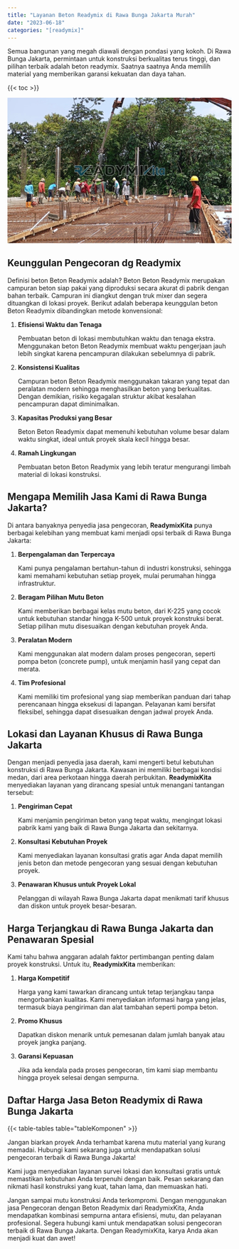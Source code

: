 ```yaml
---
title: "Layanan Beton Readymix di Rawa Bunga Jakarta Murah"
date: "2023-06-18"
categories: "[readymix]"
---
```


Semua bangunan yang megah diawali dengan pondasi yang kokoh. Di Rawa Bunga Jakarta, permintaan untuk konstruksi berkualitas terus tinggi, dan pilihan terbaik adalah beton readymix. Saatnya saatnya Anda memilih material yang memberikan garansi kekuatan dan daya tahan.

{{< toc >}}

![Layanan Beton Readymix di Rawa Bunga Jakarta Murah](/images/readymix/cor-readymix-27.jpg)

## Keunggulan Pengecoran dg Readymix

Definisi beton Beton Readymix adalah? Beton Beton Readymix merupakan campuran beton siap pakai yang diproduksi secara akurat di pabrik dengan bahan terbaik. Campuran ini diangkut dengan truk mixer dan segera dituangkan di lokasi proyek. Berikut adalah beberapa keunggulan beton Beton Readymix dibandingkan metode konvensional:

1. **Efisiensi Waktu dan Tenaga**

   Pembuatan beton di lokasi membutuhkan waktu dan tenaga ekstra. Menggunakan beton Beton Readymix membuat waktu pengerjaan jauh lebih singkat karena pencampuran dilakukan sebelumnya di pabrik.

2. **Konsistensi Kualitas**

   Campuran beton Beton Readymix menggunakan takaran yang tepat dan peralatan modern sehingga menghasilkan beton yang berkualitas. Dengan demikian, risiko kegagalan struktur akibat kesalahan pencampuran dapat diminimalkan.

3. **Kapasitas Produksi yang Besar**

   Beton Beton Readymix dapat memenuhi kebutuhan volume besar dalam waktu singkat, ideal untuk proyek skala kecil hingga besar.

4. **Ramah Lingkungan**

   Pembuatan beton Beton Readymix yang lebih teratur mengurangi limbah material di lokasi konstruksi.

## Mengapa Memilih Jasa Kami di Rawa Bunga Jakarta?

Di antara banyaknya penyedia jasa pengecoran, **ReadymixKita** punya berbagai kelebihan yang membuat kami menjadi opsi terbaik di Rawa Bunga Jakarta:

1. **Berpengalaman dan Terpercaya**

   Kami punya pengalaman bertahun-tahun di industri konstruksi, sehingga kami memahami kebutuhan setiap proyek, mulai perumahan hingga infrastruktur.

2. **Beragam Pilihan Mutu Beton**

   Kami memberikan berbagai kelas mutu beton, dari K-225 yang cocok untuk kebutuhan standar hingga K-500 untuk proyek konstruksi berat. Setiap pilihan mutu disesuaikan dengan kebutuhan proyek Anda.

3. **Peralatan Modern**

   Kami menggunakan alat modern dalam proses pengecoran, seperti pompa beton (concrete pump), untuk menjamin hasil yang cepat dan merata.

4. **Tim Profesional**

   Kami memiliki tim profesional yang siap memberikan panduan dari tahap perencanaan hingga eksekusi di lapangan. Pelayanan kami bersifat fleksibel, sehingga dapat disesuaikan dengan jadwal proyek Anda.

## Lokasi dan Layanan Khusus di Rawa Bunga Jakarta

Dengan menjadi penyedia jasa daerah, kami mengerti betul kebutuhan konstruksi di Rawa Bunga Jakarta. Kawasan ini memiliki berbagai kondisi medan, dari area perkotaan hingga daerah perbukitan. **ReadymixKita** menyediakan layanan yang dirancang spesial untuk menangani tantangan tersebut:

1. **Pengiriman Cepat**

   Kami menjamin pengiriman beton yang tepat waktu, mengingat lokasi pabrik kami yang baik di Rawa Bunga Jakarta dan sekitarnya.

2. **Konsultasi Kebutuhan Proyek**

   Kami menyediakan layanan konsultasi gratis agar Anda dapat memilih jenis beton dan metode pengecoran yang sesuai dengan kebutuhan proyek.

3. **Penawaran Khusus untuk Proyek Lokal**

   Pelanggan di wilayah Rawa Bunga Jakarta dapat menikmati tarif khusus dan diskon untuk proyek besar-besaran.

## Harga Terjangkau di Rawa Bunga Jakarta dan Penawaran Spesial

Kami tahu bahwa anggaran adalah faktor pertimbangan penting dalam proyek konstruksi. Untuk itu, **ReadymixKita** memberikan:

1. **Harga Kompetitif**

   Harga yang kami tawarkan dirancang untuk tetap terjangkau tanpa mengorbankan kualitas. Kami menyediakan informasi harga yang jelas, termasuk biaya pengiriman dan alat tambahan seperti pompa beton.

2. **Promo Khusus**

   Dapatkan diskon menarik untuk pemesanan dalam jumlah banyak atau proyek jangka panjang.

3. **Garansi Kepuasan**

   Jika ada kendala pada proses pengecoran, tim kami siap membantu hingga proyek selesai dengan sempurna.

## Daftar Harga Jasa Beton Readymix di Rawa Bunga Jakarta

{{< table-tables table="tableKomponen" >}}

Jangan biarkan proyek Anda terhambat karena mutu material yang kurang memadai. Hubungi kami sekarang juga untuk mendapatkan solusi pengecoran terbaik di Rawa Bunga Jakarta!

Kami juga menyediakan layanan survei lokasi dan konsultasi gratis untuk memastikan kebutuhan Anda terpenuhi dengan baik. Pesan sekarang dan nikmati hasil konstruksi yang kuat, tahan lama, dan memuaskan hati.

Jangan sampai mutu konstruksi Anda terkompromi. Dengan menggunakan jasa Pengecoran dengan Beton Readymix dari ReadymixKita, Anda mendapatkan kombinasi sempurna antara efisiensi, mutu, dan pelayanan profesional. Segera hubungi kami untuk mendapatkan solusi pengecoran terbaik di Rawa Bunga Jakarta. Dengan ReadymixKita, karya Anda akan menjadi kuat dan awet!